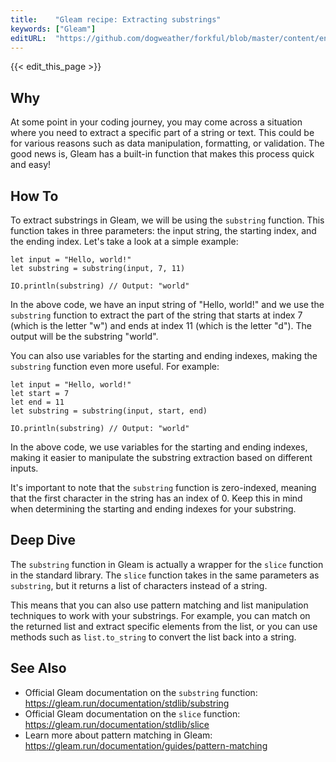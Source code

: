 ```yaml
---
title:    "Gleam recipe: Extracting substrings"
keywords: ["Gleam"]
editURL:  "https://github.com/dogweather/forkful/blob/master/content/en/gleam/extracting-substrings.md"
---
```


{{< edit_this_page >}}

## Why

At some point in your coding journey, you may come across a situation where you need to extract a specific part of a string or text. This could be for various reasons such as data manipulation, formatting, or validation. The good news is, Gleam has a built-in function that makes this process quick and easy!

## How To

To extract substrings in Gleam, we will be using the `substring` function. This function takes in three parameters: the input string, the starting index, and the ending index. Let's take a look at a simple example:

```
let input = "Hello, world!"
let substring = substring(input, 7, 11)

IO.println(substring) // Output: "world"
```

In the above code, we have an input string of "Hello, world!" and we use the `substring` function to extract the part of the string that starts at index 7 (which is the letter "w") and ends at index 11 (which is the letter "d"). The output will be the substring "world".

You can also use variables for the starting and ending indexes, making the `substring` function even more useful. For example:

```
let input = "Hello, world!"
let start = 7
let end = 11
let substring = substring(input, start, end)

IO.println(substring) // Output: "world"
```

In the above code, we use variables for the starting and ending indexes, making it easier to manipulate the substring extraction based on different inputs.

It's important to note that the `substring` function is zero-indexed, meaning that the first character in the string has an index of 0. Keep this in mind when determining the starting and ending indexes for your substring.

## Deep Dive

The `substring` function in Gleam is actually a wrapper for the `slice` function in the standard library. The `slice` function takes in the same parameters as `substring`, but it returns a list of characters instead of a string.

This means that you can also use pattern matching and list manipulation techniques to work with your substrings. For example, you can match on the returned list and extract specific elements from the list, or you can use methods such as `list.to_string` to convert the list back into a string.

## See Also

- Official Gleam documentation on the `substring` function: https://gleam.run/documentation/stdlib/substring
- Official Gleam documentation on the `slice` function: https://gleam.run/documentation/stdlib/slice
- Learn more about pattern matching in Gleam: https://gleam.run/documentation/guides/pattern-matching